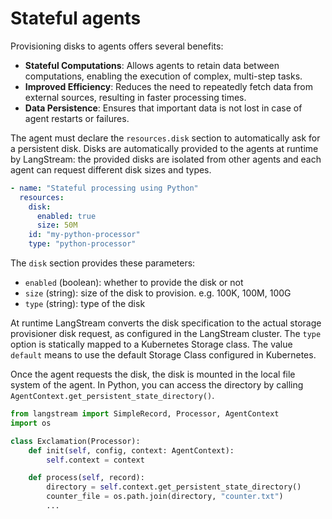 # Stateful agents

Provisioning disks to agents offers several benefits:

* **Stateful Computations**: Allows agents to retain data between computations, enabling the execution of complex, multi-step tasks.
* **Improved Efficiency**: Reduces the need to repeatedly fetch data from external sources, resulting in faster processing times.
* **Data Persistence**: Ensures that important data is not lost in case of agent restarts or failures.




The agent must declare the `resources.disk` section to automatically ask for a persistent disk.
Disks are automatically provided to the agents at runtime by LangStream: the provided disks are isolated from other agents and each agent can request different disk sizes and types.

```yaml
- name: "Stateful processing using Python"
  resources:
    disk:
      enabled: true
      size: 50M
    id: "my-python-processor"
    type: "python-processor"
```


The `disk` section provides these parameters:
- `enabled` (boolean): whether to provide the disk or not
- `size` (string): size of the disk to provision. e.g. 100K, 100M, 100G
- `type` (string): type of the disk


At runtime LangStream converts the disk specification to the actual storage provisioner disk request, as configured in the LangStream cluster.
The `type` option is statically mapped to a Kubernetes Storage class. The value `default` means to use the default Storage Class configured in Kubernetes.


Once the agent requests the disk, the disk is mounted in the local file system of the agent.
In Python, you can access the directory by calling `AgentContext.get_persistent_state_directory()`.

```python
from langstream import SimpleRecord, Processor, AgentContext
import os

class Exclamation(Processor):
    def init(self, config, context: AgentContext):
        self.context = context

    def process(self, record):
        directory = self.context.get_persistent_state_directory()
        counter_file = os.path.join(directory, "counter.txt")
        ...
```
